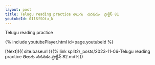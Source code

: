 ```yaml
---
layout: post
title: Telugu reading practice తెలుగు  చదవడం  ప్రాక్టీస్ 81
youtubeId: 0IlSfSOtu_k
---
```

 
 
Telugu reading practice
 
 
 
 
 


{% include youtubePlayer.html id=page.youtubeId %}
 
[Next]({{ site.baseurl }}{% link  split2/_posts/2023-11-06-Telugu reading practice తెలుగు  చదవడం  ప్రాక్టీస్ 82.md%})
 
